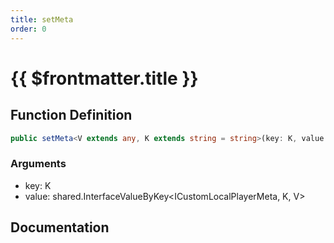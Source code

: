 ```yaml
---
title: setMeta
order: 0
---
```


# {{ $frontmatter.title }}

## Function Definition

```ts
public setMeta<V extends any, K extends string = string>(key: K, value: shared.InterfaceValueByKey<ICustomLocalPlayerMeta, K, V>): void;
```

### Arguments

* key: K
* value: shared.InterfaceValueByKey<ICustomLocalPlayerMeta, K, V>

## Documentation

<!--@include: ./parts/setMeta.md-->
